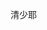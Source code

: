 清少耶

<!---
xiaozhizhiyinzi/xiaozhizhiyinzi is a ✨ special ✨ repository because its `README.md` (this file) appears on your GitHub profile.
You can click the Preview link to take a look at your changes.
--->
